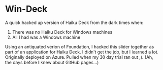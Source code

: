 Win-Deck
========
A quick hacked up version of Haiku Deck from the dark times when:
1. There was no Haiku Deck for Windows machines
2. All I had was a Windows machine

Using an antiquated verion of Foundation, I hacked this slider together as part of an application for Haiku Deck. I didn't get the job, but I learned a lot. Originally deployed on Azure. Pulled when my 30 day trial ran out ;). (Ah, the days before I knew about GitHub pages...)
